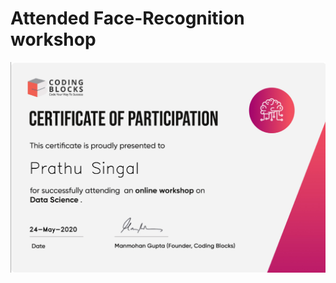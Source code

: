 # Attended Face-Recognition workshop

![](https://github.com/prathusingal/Face-Recognition/blob/main/Face%20Detection%20Certificate.png)
